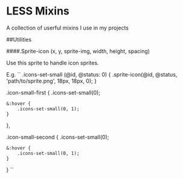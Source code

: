 LESS Mixins
==============

A collection of userful mixins I use in my projects

##Utilities

####.Sprite-icon (x, y, sprite-img, width, height, spacing)

Use this sprite to handle icon sprites.

E.g.
``
.icons-set-small (@id, @status: 0) {
	.sprite-icon(@id, @status, 'path/to/sprite.png', 18px, 18px, 0);
}

.icon-small-first {
	.icons-set-small(0);

	&:hover {
		.icons-set-small(0, 1);
	}
},

.icon-small-second {
	.icons-set-small(0);

	&:hover {
		.icons-set-small(0, 1);
	}
}
``


